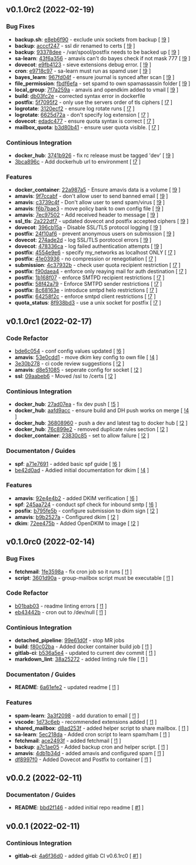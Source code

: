 ## v0.1.0rc2 (2022-02-19)

### Bug Fixes

- **backup.sh**: [e8eb6f90](https://gitlab.com/nofusscomputing/projects/docker-mail/-/commit/e8eb6f906f07b5044ec873327117dbf87e357797) - exclude unix sockets from backup [ [!9](https://gitlab.com/nofusscomputing/projects/docker-mail/-/merge_requests/9) ]
- **backup**: [acccf247](https://gitlab.com/nofusscomputing/projects/docker-mail/-/commit/acccf24774e100f0cda38941549099adc52b7b58) - ssl dir renamed to certs [ [!9](https://gitlab.com/nofusscomputing/projects/docker-mail/-/merge_requests/9) ]
- **backup**: [93378dee](https://gitlab.com/nofusscomputing/projects/docker-mail/-/commit/93378dee86abe5f1ee86e824f2543656e1826e64) - /var/spool/postfix needs to be backed up [ [!9](https://gitlab.com/nofusscomputing/projects/docker-mail/-/merge_requests/9) ]
- **sa-learn**: [43f6a356](https://gitlab.com/nofusscomputing/projects/docker-mail/-/commit/43f6a356bd7f458ee33955151ff5609c2b599a70) - amavis can't do bayes check if not mask 777 [ [!9](https://gitlab.com/nofusscomputing/projects/docker-mail/-/merge_requests/9) ]
- **dovecot**: [e9fb4123](https://gitlab.com/nofusscomputing/projects/docker-mail/-/commit/e9fb4123e9c6aad6d0793f4de0d21da46ba332fd) - sieve extensions debug error. [ [!9](https://gitlab.com/nofusscomputing/projects/docker-mail/-/merge_requests/9) ]
- **cron**: [e9718c97](https://gitlab.com/nofusscomputing/projects/docker-mail/-/commit/e9718c97a678223257c2450cede863757e376b90) - sa-learn must run as spamd user [ [!9](https://gitlab.com/nofusscomputing/projects/docker-mail/-/merge_requests/9) ]
- **bayes_learn**: [967fd04f](https://gitlab.com/nofusscomputing/projects/docker-mail/-/commit/967fd04fe7af6c3d5330357e18c1a76583163ede) - ensure journal is synced after scan [ [!9](https://gitlab.com/nofusscomputing/projects/docker-mail/-/merge_requests/9) ]
- **file_permission**: [fbdf6efa](https://gitlab.com/nofusscomputing/projects/docker-mail/-/commit/fbdf6efab73324aceebfc49ab37190adb9bc0af5) - set spamd to own spamassassin folder [ [!9](https://gitlab.com/nofusscomputing/projects/docker-mail/-/merge_requests/9) ]
- **local_group**: [7f7a259a](https://gitlab.com/nofusscomputing/projects/docker-mail/-/commit/7f7a259a820bdbb6025dfee93cfb8df5ad8dba0a) - amavis and opendkim added to vmail [ [!9](https://gitlab.com/nofusscomputing/projects/docker-mail/-/merge_requests/9) ]
- **build**: [db03fc2e](https://gitlab.com/nofusscomputing/projects/docker-mail/-/commit/db03fc2efaa418b28267fe532a0cc9c09d2e09ab) - corrected syntax error in dockerfile
- **postfix**: [5f7095f2](https://gitlab.com/nofusscomputing/projects/docker-mail/-/commit/5f7095f274e6fe3cf61d8b55e14eaa47f1d2ae4d) - only use the servers order of tls ciphers [ [!7](https://gitlab.com/nofusscomputing/projects/docker-mail/-/merge_requests/7) ]
- **logrotate**: [3120ecf2](https://gitlab.com/nofusscomputing/projects/docker-mail/-/commit/3120ecf2f5cb61011c321f6e41936e6a77c0686c) - ensure log rotate runs [ [!7](https://gitlab.com/nofusscomputing/projects/docker-mail/-/merge_requests/7) ]
- **logrotate**: [6625d72a](https://gitlab.com/nofusscomputing/projects/docker-mail/-/commit/6625d72a48bad7a6a50bc7e93d14470fbc6eacc6) - don't specify log extension [ [!7](https://gitlab.com/nofusscomputing/projects/docker-mail/-/merge_requests/7) ]
- **dovecot**: [edadc477](https://gitlab.com/nofusscomputing/projects/docker-mail/-/commit/edadc4779e445ff7036de05fc55607a035a53eb0) - ensure quota syntax is correct [ [!7](https://gitlab.com/nofusscomputing/projects/docker-mail/-/merge_requests/7) ]
- **mailbox_quota**: [b3d80b41](https://gitlab.com/nofusscomputing/projects/docker-mail/-/commit/b3d80b41ca7bd6a9b6c15f9d6ea09bbc206f4664) - ensure user quota visible. [ [!7](https://gitlab.com/nofusscomputing/projects/docker-mail/-/merge_requests/7) ]

### Continious Integration

- **docker_hub**: [3741b926](https://gitlab.com/nofusscomputing/projects/docker-mail/-/commit/3741b92606281ddabfa9df50186818d54c0602e1) - fix rc release must be tagged 'dev' [ [!9](https://gitlab.com/nofusscomputing/projects/docker-mail/-/merge_requests/9) ]
- [3bca896c](https://gitlab.com/nofusscomputing/projects/docker-mail/-/commit/3bca896c29fdbe3d79cc12ef56785ef7c02394ca) - Add dockerhub url to environment [ [!7](https://gitlab.com/nofusscomputing/projects/docker-mail/-/merge_requests/7) ]

### Features

- **docker_container**: [22a987a5](https://gitlab.com/nofusscomputing/projects/docker-mail/-/commit/22a987a5133e8e878f8c79e016e218ea5a8b76d1) - Ensure amavis data is a volume [ [!9](https://gitlab.com/nofusscomputing/projects/docker-mail/-/merge_requests/9) ]
- **amavis**: [9f7ccabf](https://gitlab.com/nofusscomputing/projects/docker-mail/-/commit/9f7ccabfa52dc71f14fa690ef9e7f0e3184f14c9) - don't allow user to send banned email [ [!9](https://gitlab.com/nofusscomputing/projects/docker-mail/-/merge_requests/9) ]
- **amavis**: [c3739c4f](https://gitlab.com/nofusscomputing/projects/docker-mail/-/commit/c3739c4f1964e4e315cd9eaa2a67e787aa121688) - Don't allow user to send spam/virus [ [!9](https://gitlab.com/nofusscomputing/projects/docker-mail/-/merge_requests/9) ]
- **amavis**: [f6b7bae3](https://gitlab.com/nofusscomputing/projects/docker-mail/-/commit/f6b7bae3eba7398ad6de11b9cb2b36594df6f891) - move policy bank to own config file [ [!9](https://gitlab.com/nofusscomputing/projects/docker-mail/-/merge_requests/9) ]
- **amavis**: [7ec97502](https://gitlab.com/nofusscomputing/projects/docker-mail/-/commit/7ec975021659fee5ebaa78332fef0d9533ee769d) - Add received header to message [ [!9](https://gitlab.com/nofusscomputing/projects/docker-mail/-/merge_requests/9) ]
- **ssl_tls**: [2a222df7](https://gitlab.com/nofusscomputing/projects/docker-mail/-/commit/2a222df7784e85f13a477c3859ca10709734c199) - updated dovecot and postfix accepted ciphers [ [!9](https://gitlab.com/nofusscomputing/projects/docker-mail/-/merge_requests/9) ]
- **dovecot**: [396cb15a](https://gitlab.com/nofusscomputing/projects/docker-mail/-/commit/396cb15addc8fd6de038da3a66d16891226b0363) - Disable SSL/TLS protocol logging [ [!9](https://gitlab.com/nofusscomputing/projects/docker-mail/-/merge_requests/9) ]
- **postfix**: [24f10af6](https://gitlab.com/nofusscomputing/projects/docker-mail/-/commit/24f10af6d6e16b75fc77cf4538033839058748ec) - prevent anonymous users on submission [ [!9](https://gitlab.com/nofusscomputing/projects/docker-mail/-/merge_requests/9) ]
- **dovecot**: [274ade2d](https://gitlab.com/nofusscomputing/projects/docker-mail/-/commit/274ade2d8407ff91e448bff4c838a67f53074dde) - log SSL/TLS porotocol errors [ [!9](https://gitlab.com/nofusscomputing/projects/docker-mail/-/merge_requests/9) ]
- **dovecot**: [478336ca](https://gitlab.com/nofusscomputing/projects/docker-mail/-/commit/478336ca686c7d6fdbd040d012126f3ad906f44b) - log failed authentication attempts [ [!9](https://gitlab.com/nofusscomputing/projects/docker-mail/-/merge_requests/9) ]
- **postfix**: [4554e9e6](https://gitlab.com/nofusscomputing/projects/docker-mail/-/commit/4554e9e66d688c417a06f1a808403f985e4a2a22) - specify my_networks as localhost ONLY [ [!7](https://gitlab.com/nofusscomputing/projects/docker-mail/-/merge_requests/7) ]
- **postfix**: [41e03936](https://gitlab.com/nofusscomputing/projects/docker-mail/-/commit/41e03936cc6e36473d0c962361d822d95ae69e86) - no compression or renegotiation [ [!7](https://gitlab.com/nofusscomputing/projects/docker-mail/-/merge_requests/7) ]
- **submission**: [4c37932b](https://gitlab.com/nofusscomputing/projects/docker-mail/-/commit/4c37932bf78fbc0af2e4c354fec0a1af037e5e77) - check user quota recipient restriction [ [!7](https://gitlab.com/nofusscomputing/projects/docker-mail/-/merge_requests/7) ]
- **postfix**: [f90daea4](https://gitlab.com/nofusscomputing/projects/docker-mail/-/commit/f90daea454fac0ccec781129128bbf40e43378a3) - enforce only reaying mail for auth destination [ [!7](https://gitlab.com/nofusscomputing/projects/docker-mail/-/merge_requests/7) ]
- **postfix**: [1b168f07](https://gitlab.com/nofusscomputing/projects/docker-mail/-/commit/1b168f07d56c89cf8e5635aa3d00429342914f15) - enforce SMTPD recipient restrictions [ [!7](https://gitlab.com/nofusscomputing/projects/docker-mail/-/merge_requests/7) ]
- **postfix**: [58f42a79](https://gitlab.com/nofusscomputing/projects/docker-mail/-/commit/58f42a7913625afda9550ce99328af9e8ede2df7) - Enforce SMTPD sender restrictions [ [!7](https://gitlab.com/nofusscomputing/projects/docker-mail/-/merge_requests/7) ]
- **postfix**: [8c68163e](https://gitlab.com/nofusscomputing/projects/docker-mail/-/commit/8c68163e9d6dd2edf94bba6159156dde115cc8f8) - introduce smtpd helo restrictions [ [!7](https://gitlab.com/nofusscomputing/projects/docker-mail/-/merge_requests/7) ]
- **postfix**: [64258f2c](https://gitlab.com/nofusscomputing/projects/docker-mail/-/commit/64258f2cd8b0a8febd63d585e9b3aa1fe5d88bd4) - enforce smtpd client restrictions [ [!7](https://gitlab.com/nofusscomputing/projects/docker-mail/-/merge_requests/7) ]
- **quota_status**: [8f938bd3](https://gitlab.com/nofusscomputing/projects/docker-mail/-/commit/8f938bd3ce1a5f432a97a2aae75592f39e82d28e) - use a unix socket for postfix [ [!7](https://gitlab.com/nofusscomputing/projects/docker-mail/-/merge_requests/7) ]

## v0.1.0rc1 (2022-02-17)

### Code Refactor

- [bde6c054](https://gitlab.com/nofusscomputing/projects/docker-mail/-/commit/bde6c054bbe4bea0a14509070fed9328138dbb1d) - conf config values updated [ [!6](https://gitlab.com/nofusscomputing/projects/docker-mail/-/merge_requests/6) ]
- **amavis**: [53e0cdd1](https://gitlab.com/nofusscomputing/projects/docker-mail/-/commit/53e0cdd17139bdd3e6df079edec3c88ef12a5c1a) - move dkim key config to own file [ [!4](https://gitlab.com/nofusscomputing/projects/docker-mail/-/merge_requests/4) ]
- [3e30b278](https://gitlab.com/nofusscomputing/projects/docker-mail/-/commit/3e30b2780ef53ef12d036d0e009bff19b96dd8e2) - ci code review suggestions [ [!2](https://gitlab.com/nofusscomputing/projects/docker-mail/-/merge_requests/2) ]
- **amavis**: [d8e51085](https://gitlab.com/nofusscomputing/projects/docker-mail/-/commit/d8e51085a1e0598e564030790b1d0fcf5dd8fb17) - seperate config for socket [ [!2](https://gitlab.com/nofusscomputing/projects/docker-mail/-/merge_requests/2) ]
- **ssl**: [09aabeb6](https://gitlab.com/nofusscomputing/projects/docker-mail/-/commit/09aabeb68aae478bd125e48b4bfaecaa7a97b1ae) - Moved /ssl to /certs [ [!2](https://gitlab.com/nofusscomputing/projects/docker-mail/-/merge_requests/2) ]

### Continious Integration

- **docker_hub**: [27ad07ea](https://gitlab.com/nofusscomputing/projects/docker-mail/-/commit/27ad07ead345bbf7b0c929adbfd24947ef977e40) - fix dev push [ [!5](https://gitlab.com/nofusscomputing/projects/docker-mail/-/merge_requests/5) ]
- **docker_hub**: [aafd9acc](https://gitlab.com/nofusscomputing/projects/docker-mail/-/commit/aafd9acca9fe98bad1710a4af2f1b0eabadd6944) - ensure build and DH push works on merge [ [!4](https://gitlab.com/nofusscomputing/projects/docker-mail/-/merge_requests/4) ]
- **docker_hub**: [36808960](https://gitlab.com/nofusscomputing/projects/docker-mail/-/commit/36808960ce9a1369eebcaf0fe878d85bdbd37ced) - push a dev and latest tag to docker hub [ [!2](https://gitlab.com/nofusscomputing/projects/docker-mail/-/merge_requests/2) ]
- **docker_hub**: [76c899e2](https://gitlab.com/nofusscomputing/projects/docker-mail/-/commit/76c899e285f7ea816d6fc4c7e78644302b5921b3) - removed duplicate rules section [ [!2](https://gitlab.com/nofusscomputing/projects/docker-mail/-/merge_requests/2) ]
- **docker_container**: [23830c85](https://gitlab.com/nofusscomputing/projects/docker-mail/-/commit/23830c85510c5cff6da80fa6ab617b8580e29739) - set to allow failure [ [!2](https://gitlab.com/nofusscomputing/projects/docker-mail/-/merge_requests/2) ]

### Documentaton / Guides

- **spf**: [a71e7691](https://gitlab.com/nofusscomputing/projects/docker-mail/-/commit/a71e7691a2188fb9372c2e7c9b32cb39adb4e8ce) - added basic spf guide [ [!6](https://gitlab.com/nofusscomputing/projects/docker-mail/-/merge_requests/6) ]
- [be42d0ad](https://gitlab.com/nofusscomputing/projects/docker-mail/-/commit/be42d0ad3ba83717a9c4e907a48fd087539e720f) - Addied initial documentation for dkim [ [!4](https://gitlab.com/nofusscomputing/projects/docker-mail/-/merge_requests/4) ]

### Features

- **amavis**: [92e4e4b2](https://gitlab.com/nofusscomputing/projects/docker-mail/-/commit/92e4e4b2d55ab538eda937bc698d7a11961c47b6) - added DKIM verification [ [!6](https://gitlab.com/nofusscomputing/projects/docker-mail/-/merge_requests/6) ]
- **spf**: [245aa724](https://gitlab.com/nofusscomputing/projects/docker-mail/-/commit/245aa724d2d8121c7a758da6e086fe0a59c751d8) - conduct spf check for inbound smtp [ [!6](https://gitlab.com/nofusscomputing/projects/docker-mail/-/merge_requests/6) ]
- **posfix**: [b795fe5b](https://gitlab.com/nofusscomputing/projects/docker-mail/-/commit/b795fe5b67ecdfaa9390d2028478fd0b6570cfcc) - configure submission to dkim sign [ [!2](https://gitlab.com/nofusscomputing/projects/docker-mail/-/merge_requests/2) ]
- **amavis**: [b9b2527a](https://gitlab.com/nofusscomputing/projects/docker-mail/-/commit/b9b2527a42586843faea3ad074c1d34392b5d1d8) - Configured dkim [ [!2](https://gitlab.com/nofusscomputing/projects/docker-mail/-/merge_requests/2) ]
- **dkim**: [72ee475b](https://gitlab.com/nofusscomputing/projects/docker-mail/-/commit/72ee475be7c459531762d489dd649d696a6f47be) - Added OpenDKIM to image [ [!2](https://gitlab.com/nofusscomputing/projects/docker-mail/-/merge_requests/2) ]

## v0.1.0rc0 (2022-02-14)

### Bug Fixes

- **fetchmail**: [1fe3598a](https://gitlab.com/nofusscomputing/projects/docker-mail/-/commit/1fe3598a545044327026f44038be53eeb5f06182) - fix cron job so it runs [ [!1](https://gitlab.com/nofusscomputing/projects/docker-mail/-/merge_requests/1) ]
- **script**: [3601d90a](https://gitlab.com/nofusscomputing/projects/docker-mail/-/commit/3601d90aefd42219c32fe5792d39839f52c5c2af) - group-mailbox script must be executable [ [!1](https://gitlab.com/nofusscomputing/projects/docker-mail/-/merge_requests/1) ]

### Code Refactor

- [b01bab03](https://gitlab.com/nofusscomputing/projects/docker-mail/-/commit/b01bab033fc73866084ea583f416bea57f18d880) - readme linting errors [ [!1](https://gitlab.com/nofusscomputing/projects/docker-mail/-/merge_requests/1) ]
- [eb43442b](https://gitlab.com/nofusscomputing/projects/docker-mail/-/commit/eb43442bb7a61bf1dc84f4a6e547375825db7e62) - cron out to /dev/null [ [!1](https://gitlab.com/nofusscomputing/projects/docker-mail/-/merge_requests/1) ]

### Continious Integration

- **detached_pipeline**: [99e61d0f](https://gitlab.com/nofusscomputing/projects/docker-mail/-/commit/99e61d0f11736b8f8078fedc5569182a8e93a6a3) - stop MR jobs
- **build**: [f80c02ba](https://gitlab.com/nofusscomputing/projects/docker-mail/-/commit/f80c02ba1530c51e34e2f41b59f91edf7a5d00a9) - Added docker container build job [ [!1](https://gitlab.com/nofusscomputing/projects/docker-mail/-/merge_requests/1) ]
- **gitlab-ci**: [b536a5e4](https://gitlab.com/nofusscomputing/projects/docker-mail/-/commit/b536a5e4b4d0522377e093eec2a0dffb771e6a01) - updated to current dev commit [ [!1](https://gitlab.com/nofusscomputing/projects/docker-mail/-/merge_requests/1) ]
- **markdown_lint**: [38a25272](https://gitlab.com/nofusscomputing/projects/docker-mail/-/commit/38a252727d103bdd2ccc18f09f74ba4337e8422c) - added linting rule file [ [!1](https://gitlab.com/nofusscomputing/projects/docker-mail/-/merge_requests/1) ]

### Documentaton / Guides

- **README**: [6a61efe2](https://gitlab.com/nofusscomputing/projects/docker-mail/-/commit/6a61efe229a2a31703f5539e03cc8910e0feba3e) - updated readme [ [!1](https://gitlab.com/nofusscomputing/projects/docker-mail/-/merge_requests/1) ]

### Features

- **spam-learn**: [3a3f2098](https://gitlab.com/nofusscomputing/projects/docker-mail/-/commit/3a3f2098c7d81ae85ee42751fa8aef4bbec6a624) - add duration to email [ [!1](https://gitlab.com/nofusscomputing/projects/docker-mail/-/merge_requests/1) ]
- **vscode**: [1d73c6eb](https://gitlab.com/nofusscomputing/projects/docker-mail/-/commit/1d73c6eb8c1f67accaa9c310ad0dc76458c3d2bd) - recommended extensions added [ [!1](https://gitlab.com/nofusscomputing/projects/docker-mail/-/merge_requests/1) ]
- **shared_mailbox**: [d8ad253f](https://gitlab.com/nofusscomputing/projects/docker-mail/-/commit/d8ad253f98b81b747dea101748cf2687d148bdd0) - added helper script to share mailbox. [ [!1](https://gitlab.com/nofusscomputing/projects/docker-mail/-/merge_requests/1) ]
- **sa-learn**: [5ec218da](https://gitlab.com/nofusscomputing/projects/docker-mail/-/commit/5ec218dad9865a38f5846c90fd6ccc5c30721d81) - Added cron script to learn spam/ham [ [!1](https://gitlab.com/nofusscomputing/projects/docker-mail/-/merge_requests/1) ]
- **fetchmail**: [ace2493f](https://gitlab.com/nofusscomputing/projects/docker-mail/-/commit/ace2493f66a6cc39ea406180ab7d7f8aa21ade88) - added fetchmail [ [!1](https://gitlab.com/nofusscomputing/projects/docker-mail/-/merge_requests/1) ]
- **backup**: [a7c1ae05](https://gitlab.com/nofusscomputing/projects/docker-mail/-/commit/a7c1ae052cb441d7445610b2ac5a7caf8e66d9d1) - Added backup cron and helper script. [ [!1](https://gitlab.com/nofusscomputing/projects/docker-mail/-/merge_requests/1) ]
- **amavis**: [4db1b34d](https://gitlab.com/nofusscomputing/projects/docker-mail/-/commit/4db1b34d386456fcc3c2ac562cfe5330b61af847) - added amavis and configured spam [ [!1](https://gitlab.com/nofusscomputing/projects/docker-mail/-/merge_requests/1) ]
- [df8997f0](https://gitlab.com/nofusscomputing/projects/docker-mail/-/commit/df8997f07de834dc8ffd3c3e58ff82b0da87c806) - Added Dovecot and Postfix to container [ [!1](https://gitlab.com/nofusscomputing/projects/docker-mail/-/merge_requests/1) ]

## v0.0.2 (2022-02-11)

### Documentaton / Guides

- **README**: [bbd2f146](https://gitlab.com/nofusscomputing/projects/docker-mail/-/commit/bbd2f14662a05d58fd6e5a7062b0d1cc51268489) - added initial repo readme [ [#1](https://gitlab.com/nofusscomputing/projects/docker-mail/-/issues/1) ]

## v0.0.1 (2022-02-11)

### Continious Integration

- **gitlab-ci**: [4a6f36d0](https://gitlab.com/nofusscomputing/projects/docker-mail/-/commit/4a6f36d07835cbc7076833de129ed668cf1002ce) - added gitlab CI v0.6.1rc0 [ [#1](https://gitlab.com/nofusscomputing/projects/docker-mail/-/issues/1) ]
